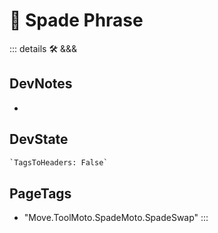 
# 🔷 <move>Spade Phrase</move>

::: details 🛠 <dev>&&&</dev>

## DevNotes

-

## DevState

```py
`TagsToHeaders: False`
```

<h2>PageTags</h2>

- "Move.ToolMoto.SpadeMoto.SpadeSwap"
:::
